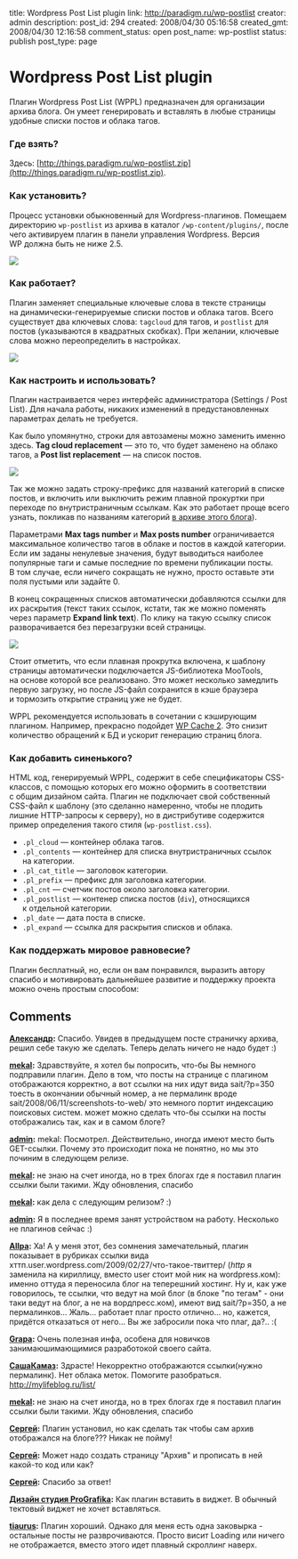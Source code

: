 title: Wordpress Post List plugin
link: http://paradigm.ru/wp-postlist
creator: admin
description: 
post_id: 294
created: 2008/04/30 05:16:58
created_gmt: 2008/04/30 12:16:58
comment_status: open
post_name: wp-postlist
status: publish
post_type: page

# Wordpress Post List plugin

Плагин Wordpress Post List (WPPL) предназначен для организации архива блога. Он умеет генерировать и вставлять в любые страницы удобные списки постов и облака тагов.

### Где взять?

Здесь: [http://things.paradigm.ru/wp-postlist.zip](http://things.paradigm.ru/wp-postlist.zip).

### Как установить?

Процесс установки обыкновенный для Wordpress-плагинов. Помещаем директорию `wp-postlist` из архива в каталог `/wp-content/plugins/`, после чего активируем плагин в панели управления Wordpress. Версия WP должна быть не ниже 2.5.

![](/;-\)/2008/04/wp-postlist-activation.png)

### Как работает?

Плагин заменяет специальные ключевые слова в тексте страницы на динамически-генерируемые списки постов и облака тагов. Всего существует два ключевых слова: `tagcloud` для тагов, и `postlist` для постов (указываются в квадратных скобках). При желании, ключевые слова можно переопределить в настройках.

[![](/;-\)/2008/04/screenshot-2.png)](/archive)

### Как настроить и использовать?

Плагин настраивается через интерфейс администратора (Settings / Post List). Для начала работы, никаких изменений в предустановленных параметрах делать не требуется.

Как было упомянутно, строки для автозамены можно заменить именно здесь. **Tag cloud replacement** — это то, что будет заменено на облако тагов, а **Post list replacement** — на список постов.

![](/;-\)/2008/05/screenshot-1.png)

Так же можно задать строку-префикс для названий категорий в списке постов, и включить или выключить режим плавной прокуртки при переходе по внутристраничным ссылкам. Как это работает проще всего узнать, покликав по названиям категорий [в архиве этого блога](/archive)).

Параметрами **Max tags number** и **Max posts number** ограничивается максимальное количество тагов в облаке и постов в каждой категории. Если им заданы ненулевые значения, будут выводиться наиболее популярные таги и самые последние по времени публикации посты. В том случае, если ничего сокращать не нужно, просто оставьте эти поля пустыми или задайте 0.

В конец сокращенных списков автоматически добавляются ссылки для их раскрытия (текст таких ссылок, кстати, так же можно поменять через параметр **Expand link text**). По клику на такую ссылку список разворачивается без перезагрузки всей страницы.

![](/;-\)/2008/05/screenshot-3.png)

Стоит отметить, что если плавная прокрутка включена, к шаблону страницы автоматически подключается JS-библиотека MooTools, на основе которой все реализовано. Это может несколько замедлить первую загрузку, но после JS-файл сохранится в кэше браузера и тормозить открытие страниц уже не будет.

WPPL рекомендуется использовать в сочетании с кэширующим плагином. Например, прекрасно подойдет [WP Cache 2](http://b23.ru/paj). Это снизит количество обращений к БД и ускорит генерацию страниц блога.

### Как добавить синенького?

HTML код, генерируемый WPPL, содержит в себе спецификаторы CSS-классов, с помощью которых его можно оформить в соответствии с общим дизайном сайта. Плагин не подключает свой собственный CSS-файл к шаблону (это сделанно намеренно, чтобы не плодить лишние HTTP-запросы к серверу), но в дистрибутиве содержится пример определения такого стиля (`wp-postlist.css`).

  * `.pl_cloud` — контейнер облака тагов.
  * `.pl_contents` — контейнер для списка внутристраничных ссылок на категории.
  * `.pl_cat_title` — заголовок категории.
  * `.pl_prefix` — префикс для заголовка категории.
  * `.pl_cnt` — счетчик постов около заголовка категории.
  * `.pl_postlist` — контенер списка постов (`div`), относящихся к отдельной категории.
  * `.pl_date` — дата поста в списке.
  * `.pl_expand` — ссылка для раскрытия списков и облака.

### Как поддержать мировое равновесие?

Плагин бесплатный, но, если он вам понравился, выразить автору спасибо и мотивировать дальнейшее развитие и поддержку проекта можно очень простым способом:

## Comments

**[Александр](#637 "2008/04/30 09:04:38"):** Спасибо. Увидев в предыдущем посте страничку архива, решил себе такую же сделать. Теперь делать ничего не надо будет :)

**[mekal](#1094 "2008/06/18 11:42:46"):** Здравствуйте, я хотел бы попросить, что-бы Вы немного подправили плагин. Дело в том, что посты на странице с плагином отображаются корректно, а вот ссылки на них идут вида sait/?p=350 тоесть в окончании обычный номер, а не пермалинк вроде sait/2008/06/11/screenshots-to-web/ это немного портит индексацию поисковых систем. может можно сделать что-бы ссылки на посты отображались так, как и в самом блоге?

**[admin](#1117 "2008/06/21 23:55:37"):** mekal: Посмотрел. Действительно, иногда имеют место быть GET-ссылки. Почему это происходит пока не понятно, но мы это починим в следующем релизе.

**[mekal](#1118 "2008/06/21 23:57:33"):** не знаю на счет иногда, но в трех блогах где я поставил плагин ссылки были такими. Жду обновления, спасибо

**[mekal](#1382 "2008/07/18 22:06:36"):** как дела с следующим релизом? :)

**[admin](#1384 "2008/07/18 23:31:01"):** Я в последнее время занят устройством на работу. Несколько не плагинов сейчас :)

**[Allpa](#37540 "2009/09/03 02:13:39"):** Ха! А у меня этот, без сомнения замечательный, плагин показывает в рубриках ссылки вида хттп.user.wordpress.com/2009/02/27/что-такое-твиттер/ (_http_ я заменила на кириллицу, вместо user стоит мой ник на wordpress.ком): именно оттуда я переносила блог на теперешний хостинг. Ну и, как уже говорилось, те ссылки, что ведут на мой блог (в блоке "по тегам" - они таки ведут на блог, а не на вордпресс.ком), имеют вид sait/?p=350, а не пермалинков... Жаль... работает плаг просто отлично... но, кажется, придётся отказаться от него... Вы же забросили пока что плаг, да?.. :(

**[Grapa](#39571 "2009/11/05 13:54:36"):** Очень полезная инфа, особена для новичков занимаюшимающимися разработокой своего сайта.

**[СашаКамаз](#40025 "2009/11/17 09:49:21"):** Здрасте! Некорректно отображаются ссылки(нужно пермалинк). Нет облака меток. Помогите разобраться. http://mylifeblog.ru/list/

**[mekal](#42319 "2010/01/20 11:37:05"):** не знаю на счет иногда, но в трех блогах где я поставил плагин ссылки были такими. Жду обновления, спасибо

**[Сергей](#47570 "2010/09/22 21:14:05"):** Плагин установил, но как сделать так чтобы сам архив отображался на блоге??? Никак не пойму!

**[Сергей](#47571 "2010/09/22 21:16:13"):** Может надо создать страницу "Архив" и прописать в ней какой-то код или как?

**[Сергей](#47684 "2010/09/28 19:43:07"):** Спасибо за ответ!

**[Дизайн студия ProGrafika](#59548 "2011/10/13 12:06:52"):** Как плагин вставить в виджет. В обычный тектовый виджет не хочет вставляться.

**[tiaurus](#59755 "2011/10/20 23:43:53"):** Плагин хороший. Однако для меня есть одна заковырка - остальные посты не разврочиваются. Просто висит Loading или ничего не отображается, вместо этого идет плавный скроллинг наверх.

